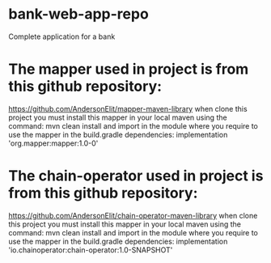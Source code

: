 # bank-web-app-repo
Complete application for a bank

# The mapper used in project is from this github repository:
https://github.com/AndersonElit/mapper-maven-library
when clone this project you must install this mapper in your local maven using the command: mvn clean install
and import in the module where you require to use the mapper in the build.gradle dependencies:
implementation 'org.mapper:mapper:1.0-0'

# The chain-operator used in project is from this github repository:
https://github.com/AndersonElit/chain-operator-maven-library
when clone this project you must install this mapper in your local maven using the command: mvn clean install
and import in the module where you require to use the mapper in the build.gradle dependencies:
implementation 'io.chainoperator:chain-operator:1.0-SNAPSHOT'